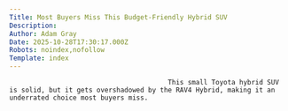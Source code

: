 ```yaml
---
Title: Most Buyers Miss This Budget-Friendly Hybrid SUV
Description: 
Author: Adam Gray
Date: 2025-10-28T17:30:17.000Z
Robots: noindex,nofollow
Template: index
---
```


                                            This small Toyota hybrid SUV is solid, but it gets overshadowed by the RAV4 Hybrid, making it an underrated choice most buyers miss.
                                        